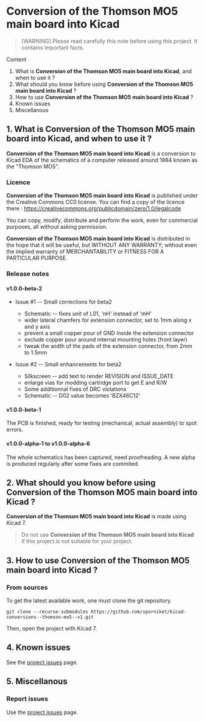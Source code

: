 # Conversion of the Thomson MO5 main board into Kicad

> [WARNING] Please read carefully this note before using this project. It contains important facts.

Content

1. What is **Conversion of the Thomson MO5 main board into Kicad**, and when to use it ?
2. What should you know before using **Conversion of the Thomson MO5 main board into Kicad** ?
3. How to use **Conversion of the Thomson MO5 main board into Kicad** ?
4. Known issues
5. Miscellanous

## 1. What is **Conversion of the Thomson MO5 main board into Kicad**, and when to use it ?

**Conversion of the Thomson MO5 main board into Kicad** is a conversion to Kicad EDA of the schematics of a computer released around 1984 known as the "Thomson MO5". 


### Licence

**Conversion of the Thomson MO5 main board into Kicad** is published under the Creative Commons CC0 license. You can find a copy of the licence there : https://creativecommons.org/publicdomain/zero/1.0/legalcode

You can copy, modify, distribute and perform the work, even for commercial purposes, all without asking permission.

**Conversion of the Thomson MO5 main board into Kicad** is distributed in the hope that it will be useful, but WITHOUT ANY WARRANTY; without even the implied warranty of MERCHANTABILITY or FITNESS FOR A PARTICULAR PURPOSE.

### Release notes

#### v1.0.0-beta-2

* Issue #1 -- Small corrections for beta2
  * Schematic -- fixes unit of L01, 'nH' instead of 'mH'
  * wider lateral chamfers for extension connector, set to 1mm along x and y axis
  * prevent a small copper pour of GND inside the extension connector
  * exclude copper pour around internal mounting holes (front layer)
  * tweak the width of the pads of the extension connector, from 2mm to 1.5mm

* Issue #2 -- Small enhancements for beta2
  * Silkscreen -- add text to render REVISION and ISSUE_DATE
  * enlarge vias for modding cartridge port to get E and R/W 
  * Some additionnal fixes of DRC violations
  * Schematic -- D02 value becomes 'BZX46C12'

#### v1.0.0-beta-1

The PCB is finished, ready for testing (mechanical, actual assembly) to spot errors.

#### v1.0.0-alpha-1 to v1.0.0-alpha-6

The whole schematics has been captured, need proofreading. A new alpha is produced regularly after some fixes are commited.

## 2. What should you know before using **Conversion of the Thomson MO5 main board into Kicad** ?

**Conversion of the Thomson MO5 main board into Kicad** is made using Kicad 7.

> Do not use **Conversion of the Thomson MO5 main board into Kicad** if this project is not suitable for your project.

## 3. How to use **Conversion of the Thomson MO5 main board into Kicad** ?

### From sources

To get the latest available work, one must clone the git repository.

	git clone --recurse-submodules https://github.com/sporniket/kicad-conversions--thomson-mo5--v1.git

Then, open the project with Kicad 7.

## 4. Known issues
See the [project issues](https://github.com/sporniket/kicad-conversions--thomson-mo5--v1/issues) page.

## 5. Miscellanous

### Report issues
Use the [project issues](https://github.com/sporniket/kicad-conversions--thomson-mo5--v1/issues) page.
